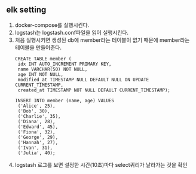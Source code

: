 ## elk setting

1. docker-compose를 실행시킨다.
2. logstash는 logstash.conf파일을 읽어 실행시킨다.
3. 처음 실행시키면 생성된 db에 member라는 테이블이 없기 때문에 member라는 테이블을 만들어준다.
   ```agsl
   CREATE TABLE member (
    idx INT AUTO_INCREMENT PRIMARY KEY,
    name VARCHAR(50) NOT NULL,
    age INT NOT NULL,
    modified_at TIMESTAMP NULL DEFAULT NULL ON UPDATE CURRENT_TIMESTAMP,
    created_at TIMESTAMP NOT NULL DEFAULT CURRENT_TIMESTAMP);
    ```
   ```agsl
   INSERT INTO member (name, age) VALUES 
    ('Alice', 25),
    ('Bob', 30),
    ('Charlie', 35),
    ('Diana', 28),
    ('Edward', 45),
    ('Fiona', 32),
    ('George', 29),
    ('Hannah', 27),
    ('Ivan', 31),
    ('Julia', 40);
    ```
4. logstash 로그를 보면 설정한 시간(10초)마다 select쿼리가 날라가는 것을 확인